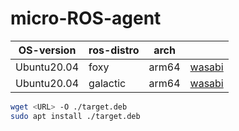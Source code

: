 # micro-ROS-agent

| OS-version |  ros-distro | arch | <URL> |
| --- | --- | --- | --- |
| Ubuntu20.04 | foxy | arm64 | [wasabi](https://s3.ap-northeast-1.wasabisys.com/download-raw/dpkg/ros2-desktop/ubuntu/focal/ros-foxy-micro-ros-agent-0.0.1_20230203_arm64.deb) |
| Ubuntu20.04 | galactic | arm64 | [wasabi](https://s3.ap-northeast-1.wasabisys.com/download-raw/dpkg/ros2-desktop/ubuntu/focal/ros-galactic-micro-ros-agent-0.0.1_20230203_arm64.deb) |
  
  ```bash
  wget <URL> -O ./target.deb
  sudo apt install ./target.deb
  ```
